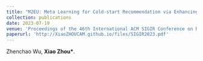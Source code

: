 ```yaml
---
title: "M2EU: Meta Learning for Cold-start Recommendation via Enhancing User Preference Estimation"
collection: publications
date: 2023-07-19
venue: 'Proceedings of the 46th International ACM SIGIR Conference on Research and Development in Information Retrieval (SIGIR)'
paperurl: 'http://XiaoZHOUCAM.github.io/files/SIGIR2023.pdf'
---
```


Zhenchao Wu, **Xiao Zhou\***.
